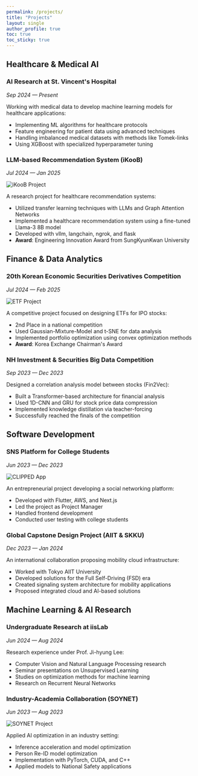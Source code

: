 ```yaml
---
permalink: /projects/
title: "Projects"
layout: single
author_profile: true
toc: true
toc_sticky: true
---
```


## Healthcare & Medical AI

### AI Research at St. Vincent's Hospital
*Sep 2024 — Present*

Working with medical data to develop machine learning models for healthcare applications:

- Implementing ML algorithms for healthcare protocols
- Feature engineering for patient data using advanced techniques
- Handling imbalanced medical datasets with methods like Tomek-links
- Using XGBoost with specialized hyperparameter tuning

### LLM-based Recommendation System (iKooB)
*Jul 2024 — Jan 2025*

![iKooB Project](/assets/images/projects/ikoob.jpg)

A research project for healthcare recommendation systems:

- Utilized transfer learning techniques with LLMs and Graph Attention Networks
- Implemented a healthcare recommendation system using a fine-tuned Llama-3 8B model
- Developed with vllm, langchain, ngrok, and flask
- **Award**: Engineering Innovation Award from SungKyunKwan University

## Finance & Data Analytics

### 20th Korean Economic Securities Derivatives Competition
*Jul 2024 — Feb 2025*

![ETF Project](/assets/images/projects/etf_project.jpg)

A competitive project focused on designing ETFs for IPO stocks:

- 2nd Place in a national competition
- Used Gaussian-Mixture-Model and t-SNE for data analysis
- Implemented portfolio optimization using convex optimization methods
- **Award**: Korea Exchange Chairman's Award

### NH Investment & Securities Big Data Competition
*Sep 2023 — Dec 2023*

Designed a correlation analysis model between stocks (Fin2Vec):

- Built a Transformer-based architecture for financial analysis
- Used 1D-CNN and GRU for stock price data compression
- Implemented knowledge distillation via teacher-forcing
- Successfully reached the finals of the competition

## Software Development

### SNS Platform for College Students
*Jun 2023 — Dec 2023*

![CLIPPED App](/assets/images/projects/clipped_app.jpg)

An entrepreneurial project developing a social networking platform:

- Developed with Flutter, AWS, and Next.js
- Led the project as Project Manager
- Handled frontend development
- Conducted user testing with college students

### Global Capstone Design Project (AIIT & SKKU)
*Dec 2023 — Jan 2024*

An international collaboration proposing mobility cloud infrastructure:

- Worked with Tokyo AIIT University 
- Developed solutions for the Full Self-Driving (FSD) era
- Created signaling system architecture for mobility applications
- Proposed integrated cloud and AI-based solutions

## Machine Learning & AI Research

### Undergraduate Research at iisLab
*Jun 2024 — Aug 2024*

Research experience under Prof. Ji-hyung Lee:

- Computer Vision and Natural Language Processing research
- Seminar presentations on Unsupervised Learning
- Studies on optimization methods for machine learning
- Research on Recurrent Neural Networks

### Industry-Academia Collaboration (SOYNET)
*Jun 2023 — Aug 2023*

![SOYNET Project](/assets/images/projects/soynet.jpg)

Applied AI optimization in an industry setting:

- Inference acceleration and model optimization
- Person Re-ID model optimization
- Implementation with PyTorch, CUDA, and C++
- Applied models to National Safety applications